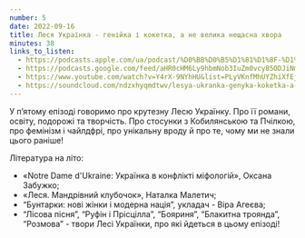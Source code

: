 ```yaml
---
number: 5
date: 2022-09-16
title: Леся Українка - генійка і кокетка, а не велика нещасна хвора
minutes: 38
links_to_listen:
  - https://podcasts.apple.com/ua/podcast/%D0%BB%D0%B5%D1%81%D1%8F-%D1%83%D0%BA%D1%80%D0%B0%D1%97%D0%BD%D0%BA%D0%B0-%D0%B3%D0%B5%D0%BD%D1%96%D0%B9%D0%BA%D0%B0-%D1%96-%D0%BA%D0%BE%D0%BA%D0%B5%D1%82%D0%BA%D0%B0-%D0%B0-%D0%BD%D0%B5-%D0%B2%D0%B5%D0%BB%D0%B8%D0%BA%D0%B0-%D0%BD%D0%B5%D1%89%D0%B0%D1%81%D0%BD%D0%B0-%D1%85%D0%B2%D0%BE%D1%80%D0%B0/id1624744195?i=1000579685867
  - https://podcasts.google.com/feed/aHR0cHM6Ly9hbmNob3IuZm0vcy85ODJiNmI4MC9wb2RjYXN0L3Jzcw/episode/NmU5NTVhMmUtOTQ1MC00NTI0LWIwZGQtNzM3NmY2M2E4OGI2?sa=X&ved=0CA0QkfYCahcKEwigg43oo5_7AhUAAAAAHQAAAAAQAQ
  - https://www.youtube.com/watch?v=Y4rX-9NYhHU&list=PLyVKnfMhUYZhiXfEjvTEfx7QNnHhbIA1X&index=5
  - https://soundcloud.com/ndzxhyqmdtwv/lesya-ukranka-genyka-koketka-a-ne-velika-neshchasna-khvora-sheva-lesya-franko
---
```


У п’ятому епізоді говоримо про крутезну Лесю Українку. Про її романи, освіту,
подорожі та творчість. Про стосунки з Кобилянською та Пчілкою, про фемінізм і
чайлдфрі, про унікальну вроду й про те, чому ми не знали цього раніше!

Література на літо:

- «Notre Dame d'Ukraine: Українка в конфлікті міфологій», Оксана Забужко;
- «Леся. Мандрівний клубочок», Наталка Малетич;
- “Бунтарки: нові жінки і модерна нація”, укладач \- Віра Агеєва;
- “Лісова пісня”, “Руфін і Прісцілла”, “Бояриня”, “Блакитна троянда”, “Розмова”
\- твори Лесі Українки, про які йдеться в цьому епізоді!
